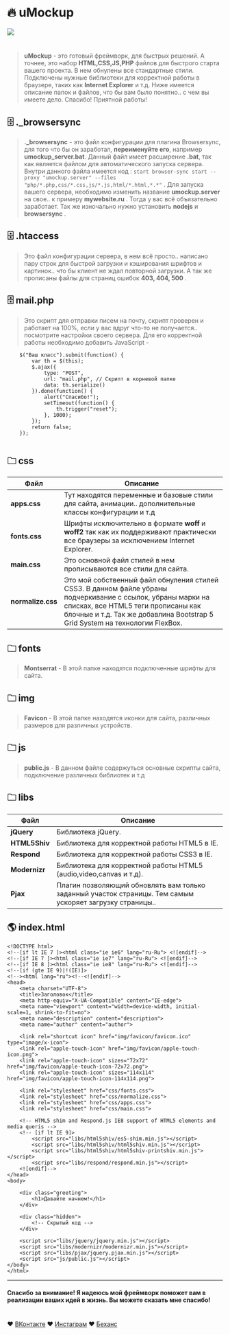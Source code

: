 # 🔥 uMockup



![](https://i.ibb.co/YQnZkfs/4x.jpg)

#


>  **uMockup** - это готовый фреймворк, для быстрых решений. А точнее, это набор **HTML,CSS,JS,PHP** файлов для быстрого старта вашего проекта. В нем обнулены все стандартные стили. Подключены нужные библиотеки для корректной работы в браузере, таких как **Internet Explorer** и т.д. Ниже имеется описание папок и файлов, что бы вам было понятно.. с чем вы имеете дело. Спасибо! Приятной работы!


## 🗄️ ._browsersync


> **._browsersync** - это файл конфигурации для плагина Browsersync, для того что бы он заработал, **переименуйте его**,  например **umockup_server.bat**. Данный файл имеет расширение **.bat**, так как является файлом для автоматического запуска сервера.  Внутри данного файла имеется код :
``
start browser-sync start --proxy "umockup.server" --files "php/*.php,css/*.css,js/*.js,html/*.html,*.*"
`` .
> Для запуска вашего сервера, необходимо изменить название **umockup.server** на свое.. к примеру **mywebsite.ru** . Тогда у вас всё объязательно заработает. Так же изночально нужно установить **nodejs** и **browsersync** . 


## 🗄️ .htaccess


> Это файл конфигурации сервера, в нем всё просто.. написано пару строк для быстрой загрузки и кэширования шрифтов и картинок.. что бы клиент не ждал повторной загрузки. А так же прописаны файлы для страниц ошибок **403, 404, 500** .


## 🗄️ mail.php


> Это скрипт для отправки писем на почту, скрипт проверен и работает на 100%, если у вас вдруг что-то не получается.. посмотрите настройки своего сервера. Для его корректной работы необходимо добавить JavaScript -

````
	$("Ваш класс").submit(function() {
		var th = $(this);
		$.ajax({
			type: "POST",
			url: "mail.php", // Скрипт в корневой папке
			data: th.serialize()
		}).done(function() {
			alert("Спасибо!");
			setTimeout(function() {
				th.trigger("reset");
			}, 1000);
		});
		return false;
	});
	
````

## 🗀 css


| Файл | Описание |
| ------ | ------ |
| **apps.css** | Тут находятся переменные и базовые стили для сайта, анимации.. дополнительные классы конфигурации и т.д |
| **fonts.css** | Шрифты исключительно в формате **woff** и **woff2** так как их поддерживают практически все браузеры за исключением Internet Explorer. |
| **main.css** | Это основной файл стилей в нем прописываются все стили для сайта. |
| **normalize.css** | Это мой собственный файл обнуления стилей CSS3. В данном файле убраны подчеркивание с ссылок, убраны марки на списках, все HTML5 теги прописаны как блочные и т.д. Так же добавлина Bootstrap 5 Grid System на технологии FlexBox. |


## 🗀 fonts

>**Montserrat** - В этой папке находятся подключенные шрифты для сайта.


## 🗀 img


>**Favicon** - В этой папке находятся иконки для сайта, различных размеров для различных устройств.


## 🗀 js

>**public.js** - В данном файле содержуться основные скрипты сайта, подключение различных библиотек и т.д


## 🗀 libs

| Файл | Описание |
| ------ | ------ |
| **jQuery** | Библиотека jQuery. |
| **HTML5Shiv** | Библиотека для корректной работы HTML5 в IE. |
| **Respond** |  Библиотека для корректной работы CSS3 в IE. |
| **Modernizr** | Библиотека для корректной работы HTML5 (audio,video,canvas и т.д). |
| **Pjax** | Плагин позволяющий обновлять вам только заданный участок страницы. Тем самым ускоряет загрузку страницы.. |

## 🌎 index.html


```
<!DOCTYPE html>
<!--[if lt IE 7 ]><html class="ie ie6" lang="ru-Ru"> <![endif]-->
<!--[if IE 7 ]><html class="ie ie7" lang="ru-Ru"> <![endif]-->
<!--[if IE 8 ]><html class="ie ie8" lang="ru-Ru"> <![endif]-->
<!--[if (gte IE 9)|!(IE)]>
<!--><html lang="ru"><!--<![endif]-->
<head>
	<meta charset="UTF-8">
	<title>Заголовок</title>
	<meta http-equiv="X-UA-Compatible" content="IE-edge">
	<meta name="viewport" content="width=device-width, initial-scale=1, shrink-to-fit=no">
    <meta name="description" content="description">
	<meta name="author" content="author">

	<link rel="shortcut icon" href="img/favicon/favicon.ico" type="image/x-icon">
	<link rel="apple-touch-icon" href="img/favicon/apple-touch-icon.png">
	<link rel="apple-touch-icon" sizes="72x72" href="img/favicon/apple-touch-icon-72x72.png">
	<link rel="apple-touch-icon" sizes="114x114" href="img/favicon/apple-touch-icon-114x114.png">

	<link rel="stylesheet" href="css/fonts.css">
	<link rel="stylesheet" href="css/normalize.css">
	<link rel="stylesheet" href="css/apps.css">
	<link rel="stylesheet" href="css/main.css">

	<!-- HTML5 shim and Respond.js IE8 support of HTML5 elements and media queris -->
    <!-- [if lt IE 9]>
    	<script src="libs/html5shiv/es5-shim.min.js"></script>
		<script src="libs/html5shiv/html5shiv.min.js"></script>
		<script src="libs/html5shiv/html5shiv-printshiv.min.js"></script>
		<script src="libs/respond/respond.min.js"></script>
    <![endif]-->
</head>
<body>
	
	<div class="greeting">
		<h1>Давайте начнем!</h1>
	</div>

	<div class="hidden">
		<!-- Скрытый код -->
	</div>
	
	<script src="libs/jquery/jquery.min.js"></script>
	<script src="libs/modernizr/modernizr.min.js"></script>
	<script src="libs/pjax/jquery.pjax.min.js"></script>
	<script src="js/public.js"></script>
</body>
</html>

```
---



#### Спасибо за внимание! Я надеюсь мой фреймворк поможет вам в реализации ваших идей в жизнь. Вы можете сказать мне спасибо!

#

❤️ [ВКонтакте](https://vk.com/valgeroff)  ❤️ [Инстаграм](https://instagram.com/valgerofficial)  ❤️ [Беханс](https://www.behance.net/valgerofficial)
